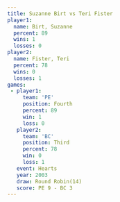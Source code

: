 ```yaml
---
title: Suzanne Birt vs Teri Fister
player1:             
  name: Birt, Suzanne
  percent: 89        
  wins: 1            
  losses: 0          
player2:             
  name: Fister, Teri 
  percent: 78        
  wins: 0            
  losses: 1          
games:
 - player1:          
     team: 'PE'      
     position: Fourth
     percent: 89     
     win: 1          
     loss: 0         
   player2:         
     team: 'BC'     
     position: Third
     percent: 78    
     win: 0         
     loss: 1        
   event: Hearts        
   year: 2003           
   draw: Round Robin(14)
   score: PE 9 - BC 3   
---
```

